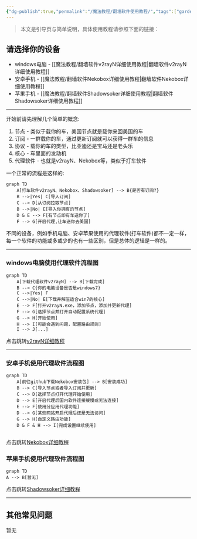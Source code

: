 ```yaml
---
{"dg-publish":true,"permalink":"/魔法教程/翻墙软件使用教程/","tags":["gardenEntry"],"updated":"2025-08-08T10:52:34.688+08:00"}
---
```


> 本文是引导页与简单说明，具体使用教程请参照下面的链接：

## 请选择你的设备
- windows电脑 - [[魔法教程/翻墙软件v2rayN详细使用教程\|翻墙软件v2rayN详细使用教程]]
- 安卓手机 - [[魔法教程/翻墙软件Nekobox详细使用教程\|翻墙软件Nekobox详细使用教程]]
- 苹果手机 - [[魔法教程/翻墙软件Shadowsoker详细使用教程\|翻墙软件Shadowsoker详细使用教程]]

---

开始前请先理解几个简单的概念:
1. 节点 - 类似于载你的车，美国节点就是载你来回美国的车
2. 订阅 - 一群载你的车，通过更新订阅就可以获得一群车的信息
3. 协议 - 载你的车的类型，比亚迪还是宝马还是老头乐
4. 核心 - 车里面的发动机
5. 代理软件 - 也就是v2rayN、Nekobox等，类似于打车软件

一个正常的流程是这样的:
```mermaid
graph TD
    A[打车软件v2rayN、Nekobox、Shadowsoker] --> B{是否有订阅?}
    B -->|Yes| C[导入订阅]
    C --> D[从订阅拉取节点]
    B -->|No| E[导入你拥有的节点]
    D & E --> F[有节点即有车送你了]
    F --> G[开启代理,让车送你去美国]
```

不同的设备，例如手机电脑、安卓苹果使用的代理软件(打车软件)都不一定一样，每一个软件的功能或多或少的也有一些区别，但是总体的逻辑是一样的。

---
### windows电脑使用代理软件流程图
```mermaid
graph TD
    A[下载代理软件v2rayN] --> B[下载完成]
    B --> C{你的电脑设备是否是windows7}
    C -->|Yes| F
    C -->|No| E[下载并解压适合win7的核心]
    E --> F[打开v2rayN.exe，添加节点，添加并更新代理]
    F --> G[选择节点并打开自动配置系统代理]
    G --> H[开始使用]
    H --> I[可能会遇到问题，配置路由规则]
    I --> J[...]
```

点击跳转[v2rayN详细教程](翻墙软件v2rayN详细使用教程)

---
### 安卓手机使用代理软件流程图
```mermaid
graph TD
    A[前往github下载Nekobox安装包] --> B[安装成功]
    B --> C[导入节点或者导入订阅并更新]
    C --> D[选择节点打开代理开始使用]
    D --> E[开启代理后国内软件连接缓慢或无法连接]
    E --> F[使用分应用代理功能]
    D --> G[某些网站开启代理后还是无法访问]
    G --> H[自定义路由功能]
    D & F & H --> I[完成设置继续使用]
    
```
点击跳转[Nekobox详细教程](翻墙软件Nekobox详细使用教程)

### 苹果手机使用代理软件流程图
```mermaid
graph TD
A --> B[暂无]
```
点击跳转[Shadowsoker详细教程](翻墙软件Shadowsoker详细使用教程)

---
## 其他常见问题
暂无